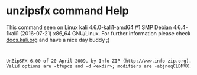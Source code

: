 # unzipsfx command Help

 This command seen on Linux kali 4.6.0-kali1-amd64 #1 SMP Debian 4.6.4-1kali1 (2016-07-21) x86_64 GNU/Linux. For further information please check [docs.kali.org](docs.kali.org) and have a nice day buddy ;) 

~~~


UnZipSFX 6.00 of 20 April 2009, by Info-ZIP (http://www.info-zip.org).
Valid options are -tfupcz and -d <exdir>; modifiers are -abjnoqCLDMVX.

~~~
